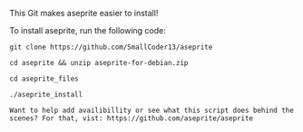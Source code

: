 This Git makes aseprite easier to install!

To install aseprite, run the following code:

```
git clone https://github.com/SmallCoder13/aseprite

cd aseprite && unzip aseprite-for-debian.zip

cd aseprite_files

./aseprite_install

Want to help add availibillity or see what this script does behind the scenes? For that, vist: https://github.com/aseprite/aseprite

